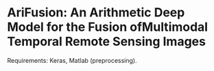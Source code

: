# AriFusion: An Arithmetic Deep Model for the Fusion ofMultimodal Temporal Remote Sensing Images

Requirements: Keras, Matlab (preprocessing). 
